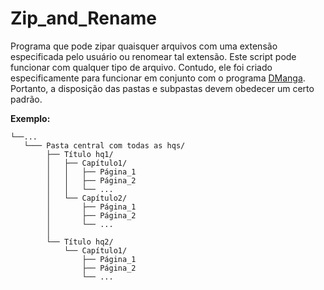 # Zip_and_Rename
 Programa que pode zipar quaisquer arquivos com uma extensão especificada pelo usuário ou renomear tal extensão.
 Este script pode funcionar com qualquer tipo de arquivo. Contudo, ele foi criado especificamente para funcionar em conjunto com o programa [DManga](https://github.com/dkeas/DManga). Portanto, a disposição das pastas e subpastas devem obedecer um certo padrão.
 
 __Exemplo:__
 ```
└──...
    └─── Pasta central com todas as hqs/
         ├── Título hq1/
         │   ├── Capítulo1/
         │   │   ├── Página_1
         │   │   ├── Página_2
         │   │   └── ...
         │   └── Capítulo2/
         │       ├── Página_1
         │       ├── Página_2
         │       └── ...
         │   
         └── Título hq2/
             └── Capítulo1/
                 ├── Página_1
                 ├── Página_2
                 └── ...

